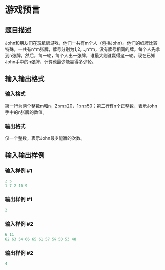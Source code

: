 # 游戏预言

## 题目描述

John和朋友们在玩纸牌游戏，他们一共有m个人（包括John）。他们的纸牌比较特殊，一共有n\*m张牌，牌号分别为1,2,…,n\*m，没有牌号相同的牌。每个人先拿到n张牌，然后，每一轮，每个人出一张牌，谁最大则谁赢得这一轮。现在已知John手中的n张牌，计算他最少能赢得多少轮。

## 输入输出格式

### 输入格式

第一行为两个整数m和n，2≤m≤20，1≤n≤50；第二行有n个正整数，表示John手中的n张牌的数值。

### 输出格式

仅一个整数，表示John最少能赢的次数。

## 输入输出样例

### 输入样例 #1

```cpp
2 5
1 7 2 10 9
```


### 输出样例 #1

```cpp
2
```


### 输入样例 #2

```cpp
6 11
62 63 54 66 65 61 57 56 50 53 48
```


### 输出样例 #2

```cpp
4
```


